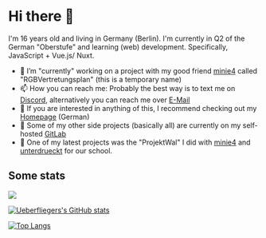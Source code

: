 # Hi there 👋

I'm 16 years old and living in Germany (Berlin). I'm currently in Q2 of the German "Oberstufe"  and learning (web) development. Specifically, JavaScript + Vue.js/ Nuxt.

- 🔭 I’m "currently" working on a project with my good friend [minie4](https://github.com/minie4) called "RGBVertretungsplan" (this is a temporary name)
- 📫 How you can reach me: Probably the best way is to text me on [Discord](https://discord.com/users/307527670478929941), alternatively you can reach me over [E-Mail](mailto:ueberflieger.gaming@gmail.com)
- 🧠 If you are interested in anything of this, I recommend checking out my [Homepage](https://uebie.de) (German)
- 🔬 Some of my other side projects (basically all) are currently on my self-hosted [GitLab](https://lab.uebie.de)
- 🐳 One of my latest projects was the "ProjektWal" I did with [minie4](https://github.com/minie4) and [unterdrueckt](https://github.com/unterdrueckt) for our school.

## Some stats
[![](https://komarev.com/ghpvc/?username=ueberflieger50&label=PROFILE+VIEWS)](https://github.com/antonkomarev/github-profile-views-counter)

[![Ueberfliegers's GitHub stats](https://github-readme-stats.vercel.app/api?username=ueberflieger50&show_icons=true&theme=onedark)](https://github.com/anuraghazra/github-readme-stats)

[![Top Langs](https://github-readme-stats.vercel.app/api/top-langs/?username=ueberflieger50&theme=onedark)](https://github.com/anuraghazra/github-readme-stats)
